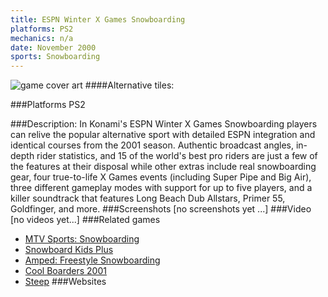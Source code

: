 ```yaml
---
title: ESPN Winter X Games Snowboarding
platforms: PS2
mechanics: n/a
date: November 2000
sports: Snowboarding
---
```

![game cover art](//images.igdb.com/igdb/image/upload/t_cover_big/ludqg8zw4csyraj9jxeb.jpg "Logo Title Text 1")
####Alternative tiles:

###Platforms
PS2

###Description:
In Konami's ESPN Winter X Games Snowboarding players can relive the popular alternative sport with detailed ESPN integration and identical courses from the 2001 season. Authentic broadcast angles, in-depth rider statistics, and 15 of the world's best pro riders are just a few of the features at their disposal while other extras include real snowboarding gear, four true-to-life X Games events (including Super Pipe and Big Air), three different gameplay modes with support for up to five players, and a killer soundtrack that features Long Beach Dub Allstars, Primer 55, Goldfinger, and more.
###Screenshots
[no screenshots yet ...]
###Video
[no videos yet...]
###Related games
* [MTV Sports: Snowboarding](/games/mtv-sports-snowboarding-43858/)
* [Snowboard Kids Plus](/games/snowboard-kids-plus-72103/)
* [Amped: Freestyle Snowboarding](/games/amped-freestyle-snowboarding-5484/)
* [Cool Boarders 2001](/games/cool-boarders-2001-26135/)
* [Steep](/games/steep-19554/)
###Websites

